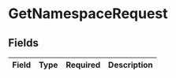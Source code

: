 # GetNamespaceRequest


## Fields

| Field       | Type        | Required    | Description |
| ----------- | ----------- | ----------- | ----------- |